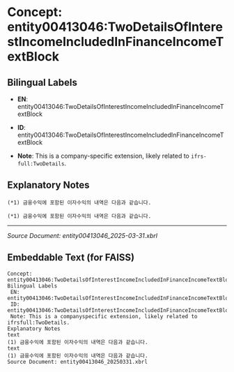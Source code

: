 # Concept: entity00413046:TwoDetailsOfInterestIncomeIncludedInFinanceIncomeTextBlock

## Bilingual Labels
- **EN**: entity00413046:TwoDetailsOfInterestIncomeIncludedInFinanceIncomeTextBlock

- **ID**: entity00413046:TwoDetailsOfInterestIncomeIncludedInFinanceIncomeTextBlock
- **Note**: This is a company-specific extension, likely related to `ifrs-full:TwoDetails`.

## Explanatory Notes
```text
(*1) 금융수익에 포함된 이자수익의 내역은 다음과 같습니다.
```
```text
(*1) 금융수익에 포함된 이자수익의 내역은 다음과 같습니다.
```

---
*Source Document: entity00413046_2025-03-31.xbrl*
## Embeddable Text (for FAISS)
```text
Concept: entity00413046:TwoDetailsOfInterestIncomeIncludedInFinanceIncomeTextBlock
Bilingual Labels
 EN: entity00413046:TwoDetailsOfInterestIncomeIncludedInFinanceIncomeTextBlock
 ID: entity00413046:TwoDetailsOfInterestIncomeIncludedInFinanceIncomeTextBlock
 Note: This is a companyspecific extension, likely related to ifrsfull:TwoDetails.
Explanatory Notes
text
(1) 금융수익에 포함된 이자수익의 내역은 다음과 같습니다.
text
(1) 금융수익에 포함된 이자수익의 내역은 다음과 같습니다.
Source Document: entity00413046_20250331.xbrl
```